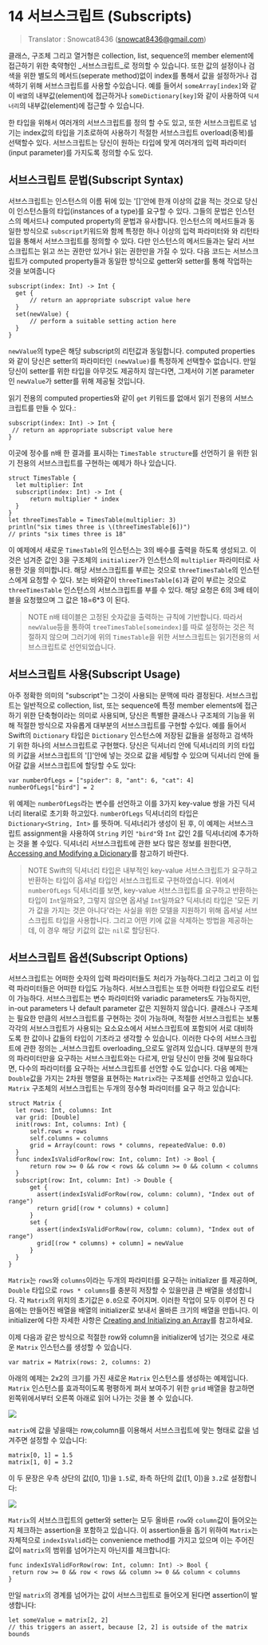 # 14 서브스크립트 (Subscripts)
> Translator : Snowcat8436 (snowcat8436@gmail.com)

 클래스, 구조체 그리고 열거형은 collection, list, sequence의 member element에 접근하기 위한 축약형인 _서브스크립트_로 정의할 수 있습니다. 또한 값의 설정이나 검색을 위한 별도의 메서드(seperate method)없이 index를 통해서 값을 설정하거나 검색하기 위해 서브스크립트를 사용할 수있습니다. 예를 들어서  `someArray[index]`와 같이 `배열`의 내부값(element)에 접근하거나 `someDictionary[key]`와 같이 사용하여 `딕셔너리`의 내부값(element)에 접근할 수 있습니다.

 한 타입을 위해서 여러개의 서브스크립트를 정의 할 수도 있고, 또한
서브스크립트로 넘기는 index값의 타입을 기초로하여 사용하기 적절한 서브스크립트 overload(중복)를 선택할수 있다. 서브스크립트는 당신이 원하는 타입에 맞게 여러개의 입력 파라미터(input parameter)를 가지도록 정의할 수도 있다.

## 서브스크립트 문법(Subscript Syntax)

서브스크립트는 인스턴스의 이름 뒤에 있는 '[]'안에 한개 이상의 값을 적는 것으로 당신이 인스턴스들의 타입(instances of a type)를 요구할 수 있다. 그들의 문법은 인스턴스의 메서드나 computed property의 문법과 유사합니다.  인스턴스의 메서드들과 동일한 방식으로 `subscript`키워드와 함께 특정한 하나 이상의 입력 파라미터와 와 리턴타입을 통해서 서브스크립트를 정의할 수 있다. 다만 인스턴스의 메서드들과는 달리 서브스크립트는 읽고 쓰는 권한만 있거나 읽는 권한만을 가질 수 있다. 다음 코드는 서브스크립트가 computed property들과 동일한 방식으로 getter와 setter를 통해 작업하는 것을 보여줍니다
```
subscript(index: Int) -> Int {
  get {
	  // return an appropriate subscript value here
  }
  set(newValue) {
	  // perform a suitable setting action here
  }
}
```
`newValue`의 type은 해당 subscript의 리턴값과 동일합니다.
computed properties와 같이 당신은 setter의 파라미터인 `(newValue)`를 특정하게 선택할수 없습니다. 만일 당신이 setter를 위한 타입을 아무것도 제공하지 않는다면, 그제서야 기본 parameter인 `newValue`가 setter를 위해 제공될 것입니다.

읽기 전용의 computed properties와 같이 `get` 키워드를 없애서 읽기 전용의 서브스크립트를 만들 수 있다.:
```
subscript(index: Int) -> Int {
 // return an appropriate subscript value here
}
```
이곳에 정수를 n배 한 결과를 표시하는 `TimesTable structure`를 선언하기 을 위한 읽기 전용의 서브스크립트를 구현하는 예제가 하나 있습니다.
```
struct TimesTable {
  let multiplier: Int
  subscript(index: Int) -> Int {
	  return multiplier * index
  }
}
let threeTimesTable = TimesTable(multiplier: 3)
println("six times three is \(threeTimesTable[6])")
// prints "six times three is 18"
```
이 예제에서 새로운 `TimesTable`의 인스턴스는 3의 배수를 출력을 하도록 생성되고.
이것은 넘겨준 값인 3을 구조체의 `initializer`가 인스턴스의 `multiplier` 파라미터로 사용한 것을 의미합니다.
해당 서브스크립트를 부르는 것으로 `threeTimesTable`의 인스턴스에게 요청할 수 있다. 보는 바와같이 `threeTimesTable[6]`과 같이 부르는 것으로 `threeTimesTable` 인스턴스의 서브스크립트를 부를 수 있다. 해당 요청은 6의 3배 테이블을 요청했으며 그 값은 18=6*3 이 된다.

>NOTE
n배 테이블은 고정된 숫자값을 출력하는 규칙에 기반합니다. 따라서 `newValue`등을 통하여 `treeTimesTable[someindex]`를 따로 설정하는 것은 적절하지 않으며 그러기에 위의 `TimesTable`을 위한 서브스크립트는 읽기전용의 서브스크립트로 선언되었습니다.

## 서브스크립트 사용(Subscript Usage)

아주 정확한 의미의 "subscript"는 그것이 사용되는 문맥에 따라 결정된다. 서브스크립트는 일반적으로 collection, list, 또는 sequence에 특정 member elements에 접근하기 위한 단축형이라는 의미로 사용되며, 당신은 특별한 클래스나 구조체의 기능을 위해 적절한 방식으로 자유롭게 대부분의 서브스크립트를 구현할 수있다.
예를 들어서 Swift의 `Dictionary` 타입은 `Dictionary` 인스턴스에 저장된 값들을 설정하고 검색하기 위한 하나의 서브스크립트로 구현했다.
당신은 딕셔너리 안에 딕셔너리의 키의 타입의 키값을 서브스크립트의 '[]'안에 넣는 것으로 값을 세팅할 수 있으며 딕셔너리 안에 들어갈 값을 서브스크립트에 할당할 수도 있다:
```
var numberOfLegs = ["spider": 8, "ant": 6, "cat": 4]
numberOfLegs["bird"] = 2
```
위 예제는 `numberOfLegs`라는 변수를 선언하고 이를 3가지 key-value 쌍을 가진 딕셔너리 literal로 초기화 하고있다.
`numberOfLegs` 딕셔너리의 타입은 `Dictionary<String, Int>` 를 뜻하며. 딕셔너리가 생성이 된 후, 이 예제는 서브스크립트 assignment을 사용하여 `String` 키인 `"bird"`와 `Int` 값인 2를 딕셔너리에 추가하는 것을 볼 수있다.
딕셔너리 서브스크립트에 관한 보다 많은 정보를 원한다면, [Accessing and Modifying a Dicionary](https://developer.apple.com/library/prerelease/ios/documentation/Swift/Conceptual/Swift_Programming_Language/CollectionTypes.html#//apple_ref/doc/uid/TP40014097-CH8-XID_142)를 참고하기 바란다.

>NOTE
Swift의 딕셔너리 타입은 내부적인 key-value 서브스크립트가 요구하고 반환하는 타입이 옵셔널 타입인 서브스크립트로 구현하였습니다. 위에서 `numberOfLegs` 딕셔너리를 보면, key-value 서브스크립트를 요구하고 반환하는 타입이 `Int`일까요?, 그렇지 않으면 옵셔널 `Int`일까요? 딕셔너리 타입은  '모든 키가 값을 가지는 것은 아니다'라는 사실을 위한 모델을 지원하기 위해 옵셔널 서브스크립트 타입을 사용합니다. 그리고 어떤 키에 값을 삭제하는 방법을 제공하는데, 이 경우 해당 키값의 값는 `nil`로 할당된다.

## 서브스크립트 옵션(Subscript Options)

서브스크립트는 어떠한 숫자의 입력 파라미터들도 처리가 가능하다.그리고 그리고 이 입력 파라미터들은 어떠한 타입도 가능하다. 서브스크립트는 또한 어떠한 타입으로도 리턴이 가능하다. 서브스크립트는 변수 파라미터와 variadic parameters도 가능하지만, in-out parameters 나 default parameter 값은 지원하지 않습니다.
클래스나 구조체는 필요한 만큼의 서브스크립트를 구현하는 것이 가능하며, 적절한 서브스크립트는 보통 각각의 서브스크립트가 사용되는 요소요소에서 서브스크립트에 포함되어 서로 대비하도록 한 값이나 값들의 타입이 기초라고 생각할 수 있습니다.
이러한 다수의 서브스크립트에 관한 정의는 _서브스크립트 overloading_으로도 알려져 있습니다.
대부분의 한개의 파라미터만을 요구하는 서브스크립트와는 다르게, 만일 당신이 만들 것에 필요하다면, 다수의 파라미터를 요구하는 서브스크립트를 선언할 수도 있습니다.
다음 예제는 `Double`값을 가지는 2차원 행렬을 표현하는 `Matrix`라는 구조체를 선언하고 있습니다. `Matrix` 구조체의 서브스크립트는 두개의 정수형 파라미터를 요구 하고 있습니다:
```
struct Matrix {
  let rows: Int, columns: Int
  var grid: [Double]
  init(rows: Int, columns: Int) {
	  self.rows = rows
	  self.columns = columns
	  grid = Array(count: rows * columns, repeatedValue: 0.0)
  }
  func indexIsValidForRow(row: Int, column: Int) -> Bool {
	  return row >= 0 && row < rows && column >= 0 && column < columns
  }
  subscript(row: Int, column: Int) -> Double {
      get {
        assert(indexIsValidForRow(row, column: column), "Index out of range")
        return grid[(row * columns) + column]
      }
      set {
        assert(indexIsValidForRow(row, column: column), "Index out of range")
        grid[(row * columns) + column] = newValue
      }
  }
}
```
`Matrix`는 `rows`와 `columns`이라는 두개의 파라미터를 요구하는 initializer 를 제공하며, `Double` 타입으로 `rows * columns`를 충분히 저장할 수 있을만큼 큰 배열을 생성합니다. 각 `Matrix`의 위치의 초기값은 `0.0`으로 주어지며. 이러한 작업이 모두 이루어 진 다음에는 만들어진 배열을 배열의 initializer로 보내서 올바른 크기의 배열을 만듭니다. 이 initializer에 다한 자세한 사항은 [Creating and Initializing an Array](https://developer.apple.com/library/prerelease/ios/documentation/Swift/Conceptual/Swift_Programming_Language/CollectionTypes.html#//apple_ref/doc/uid/TP40014097-CH8-XID_142)를 참고하세요.

이제 다음과 같은 방식으로  적절한 row와 column을  initializer에 넘기는 것으로 새로운 `Matrix` 인스턴스를 생성할 수 있습니다.
```
var matrix = Matrix(rows: 2, columns: 2)
```
아래의 예제는 2x2의 크기를 가진 새로운 `Matrix` 인스턴스를 생성하는 예제입니다. `Matrix` 인스턴스를 효과적이도록 평평하게 펴서 보여주기 위한 `grid` 배열을 참고하면 왼쪽위에서부터 오른쪽 아래로 읽어 나가는 것을 볼 수 있습니다.

![](https://developer.apple.com/library/prerelease/ios/documentation/Swift/Conceptual/Swift_Programming_Language/Art/subscriptMatrix01_2x.png)

`matrix`에 값을 넣을때는 row,column를 이용해서 서브스크립트에 맞는 형태로 값을 넘겨주면 설정할 수 있습니다:
```
matrix[0, 1] = 1.5
matrix[1, 0] = 3.2
```
이 두 문장은 우측 상단의 값([0, 1])을 `1.5`로, 좌측 하단의 값([1, 0])을 `3.2`로 설정합니다:

![](https://developer.apple.com/library/prerelease/ios/documentation/Swift/Conceptual/Swift_Programming_Language/Art/subscriptMatrix02_2x.png)

`Matrix`의 서브스크립트의 getter와 setter는 모두 올바른 `row`와 `column`값이 들어오는지 체크하는 assertion을 포함하고 있습니다. 이 assertion들을 돕기 위하여 `Matrix`는 자체적으로 `indexIsValid`라는 convenience method를 가지고 있으며 이는 주어진 값이 `matrix`의 범위를 넘어가는지 아닌지를 체크합니다:
```
func indexIsValidForRow(row: Int, column: Int) -> Bool {
 return row >= 0 && row < rows && column >= 0 && column < columns
}
```
만일 `matrix`의 경계를 넘어가는 값이 서브스크립트로 들어오게 된다면 assertion이 발생합니다:
```
let someValue = matrix[2, 2]
// this triggers an assert, because [2, 2] is outside of the matrix bounds
```
